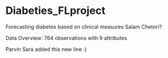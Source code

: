# Diabeties_FLproject
Forecasting diabetes based on clinical measures
Salam Chetori?

Data Overview:
764 observations with 9 attributes




Parvin
Sara added this new line :)


